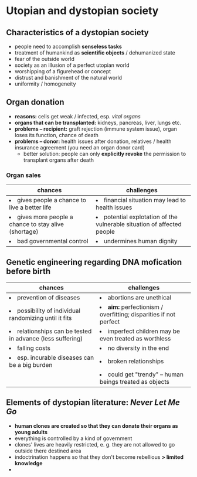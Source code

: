 # Utopian and dystopian society

## Characteristics of a dystopian society

- people need to accomplish **senseless tasks**
- treatment of humankind as **scientific objects** / dehumanized state
- fear of the outside world
- society as an illusion of a perfect utopian world
- worshipping of a figurehead or concept
- distrust and banishment of the natural world
- uniformity / homogeneity

## Organ donation

- **reasons:** cells get weak / infected, esp. *vital organs*
- **organs that can be transplanted:** kidneys, pancreas, liver, lungs etc.
- **problems – recipient:** graft rejection (immune system issue), organ loses its function, chance of death
- **problems – donor:** health issues after donation, relatives / health insurance agreement (you need an organ donor card)
	- better solution: people can only **explicitly revoke** the permission to transplant organs after death

### Organ sales

| chances | challenges |
| --- | --- |
| <li>gives people a chance to live a better life</li> | <li>financial situation may lead to health issues</li> |
| <li>gives more people a chance to stay alive (shortage)</li> | <li>potential explotation of the vulnerable situation of affected people</li> |
| <li>bad governmental control</li> | <li>undermines human dignity</li> |

## Genetic engineering regarding DNA mofication before birth

| chances | challenges |
| --- | --- |
| <li>prevention of diseases</li> | <li>abortions are unethical</li> |
| <li>possibility of individual randomizing until it fits</li> | <li>**aim:** perfectionism / overfitting; disparities if not perfect</li> |
| <li>relationships can be tested in advance (less suffering)</li> | <li>imperfect children may be even treated as worthless</li> |
| <li>falling costs</li> | <li>no diversity in the end</li> |
| <li>esp. incurable diseases can be a big burden</li> | <li>broken relationships</li> |
| | <li>could get "trendy" – human beings treated as objects</li> |

## Elements of dystopian literature: *Never Let Me Go*

- **human clones are created so that they can donate their organs as young adults**
- everything is controlled by a kind of government
- clones' lives are heavily restricted, e. g. they are not allowed to go outside there destined area
- indoctrination happens so that they don't become rebellious **> limited knowledge**
- 
<!--stackedit_data:
eyJoaXN0b3J5IjpbNTgxMDkyMDQyLC0yNjgxNjY3NTksOTc1Mz
UzOTg2LC0xNzU4NjQwNjQyLDE0NzUxOTgzMzEsLTEyMzcyOTQy
ODMsLTEzNzA5OTI4ODIsLTY4OTc3MzgzMl19
-->